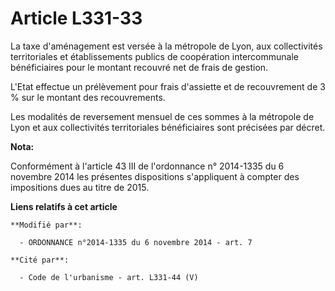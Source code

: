 # Article L331-33

La taxe d'aménagement est versée à la métropole de Lyon,  aux collectivités territoriales et établissements publics de
coopération intercommunale bénéficiaires pour le montant recouvré net de frais de gestion. 

L'Etat effectue un prélèvement pour frais d'assiette et de recouvrement de 3 % sur le montant des recouvrements. 

Les modalités de reversement mensuel de ces sommes à la métropole de Lyon et aux collectivités territoriales bénéficiaires
sont précisées par décret.

**Nota:**

Conformément à l'article 43 III de l'ordonnance n° 2014-1335 du 6 novembre 2014 les présentes dispositions s'appliquent à
compter des impositions dues au titre de 2015.

**Liens relatifs à cet article**

	**Modifié par**:

	  - ORDONNANCE n°2014-1335 du 6 novembre 2014 - art. 7

	**Cité par**:

	  - Code de l'urbanisme - art. L331-44 (V)
